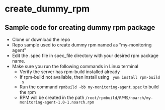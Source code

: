 # create_dummy_rpm
## Sample code for creating dummy rpm package
- Clone or download the repo<br>
- Repo sample used to create dummy rpm named as "my-monitoring agent"<br>
- Edit the .spec file in spec_file directory with your desired rpm package name.<br>
- Make sure you run the following commands in Linux terminal<br>
  - Verify the server has rpm-build installed already<br>
  - If rpm-build not available, then install using ` yum install rpm-build -y` <br>
  - Run the command `rpmbuild -bb my-monitoring-agent.spec` to build the rpm <br>
  - RPM will be created in the path `/root/rpmbuild/RPMS/noarch/my-monitoring-agent-1.0-1.noarch.rpm` <br>
<br>
